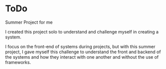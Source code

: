 # ToDo

Summer Project for me

I created this project solo to understand and challenge myself in creating a system.

I focus on the front-end of systems during projects, but with this summer project, I gave myself this challenge to understand the front and backend of the systems and how they interact with one another and without the use of frameworks.
